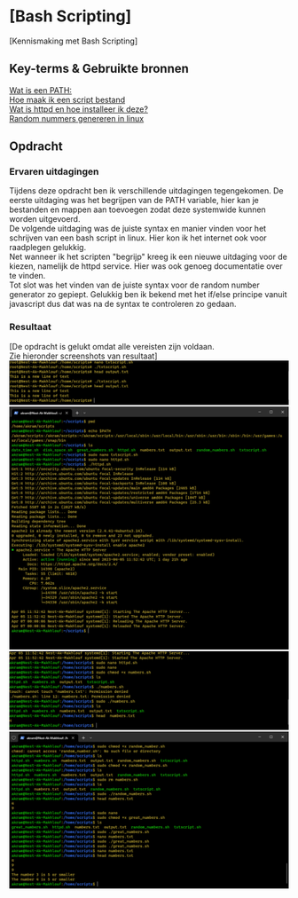 # [Bash Scripting]
[Kennismaking met Bash Scripting]

## Key-terms & Gebruikte bronnen

[Wat is een PATH:](https://linuxize.com/post/how-to-add-directory-to-path-in-linux/)  
[Hoe maak ik een script bestand](https://www.javatpoint.com/steps-to-write-and-execute-a-shell-script)  
[Wat is httpd en hoe installeer ik deze?](https://www.digitalocean.com/community/tutorials/how-to-install-the-apache-web-server-on-debian-11)  
[Random nummers genereren in linux](https://linuxhint.com/generate-random-number-bash/)


## Opdracht


### Ervaren uitdagingen
Tijdens deze opdracht ben ik verschillende uitdagingen tegengekomen. De eerste uitdaging was het begrijpen van de PATH variable, hier kan je bestanden en mappen aan toevoegen zodat deze systemwide kunnen worden uitgevoerd.  
De volgende uitdaging was de juiste syntax en manier vinden voor het schrijven van een bash script in linux. Hier kon ik het internet ook voor raadplegen gelukkig.  
Net wanneer ik het scripten "begrijp" kreeg ik een nieuwe uitdaging voor de kiezen, namelijk de httpd service. Hier was ook genoeg documentatie over te vinden.  
Tot slot was het vinden van de juiste syntax voor de random number generator zo gepiept. Gelukkig ben ik bekend met het if/else principe vanuit javascript dus dat was na de syntax te controleren zo gedaan.

### Resultaat
[De opdracht is gelukt omdat alle vereisten zijn voldaan.   
Zie hieronder screenshots van resultaat]
![append text](/00_includes/Week-1-img/BashSappend.png)
![httpd](/00_includes/Week-1-img/Script1.png)
![random numbers](/00_includes/Week-1-img/BashSnumbers.png)
![greater numbers](/00_includes/Week-1-img/BashSgreatnumbers.png)